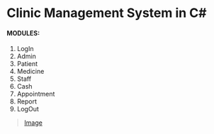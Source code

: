 # Clinic Management System in C#   
#### MODULES:
1. LogIn
2. Admin
3. Patient
4. Medicine
5. Staff
6. Cash
7. Appointment
8. Report
9. LogOut
> [Image](https://github.com/Daniyalzakir321/Clinic_Management_System/blob/master/CMS%20Image.png)

